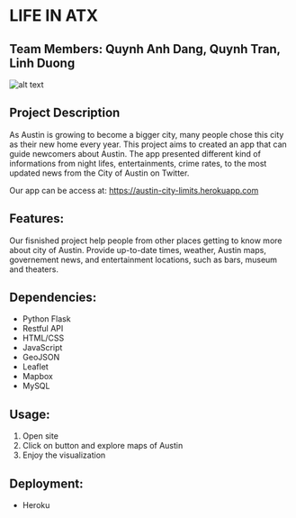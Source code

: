 # LIFE IN ATX 

## Team Members: Quynh Anh Dang, Quynh Tran, Linh Duong

![alt text](https://aquilacommercial.com/wp-content/uploads/2018/01/Best-CRE-Firms.jpg)

## Project Description

As Austin is growing to become a bigger city, many people chose this city as their new home every year. This project aims to created an app that can guide newcomers about Austin. The app presented different kind of informations from night lifes, entertainments, crime rates, to the most updated news from the City of Austin on Twitter.

Our app can be access at: https://austin-city-limits.herokuapp.com


## Features:

Our fisnished project help people from other places getting to know more about city of Austin. 
Provide up-to-date times, weather, Austin maps, governement news, and entertainment locations, such as bars, museum and theaters. 

## Dependencies:

* Python Flask
* Restful API 
* HTML/CSS
* JavaScript
* GeoJSON
* Leaflet 
* Mapbox
* MySQL

## Usage:

1. Open site 
2. Click on button and explore maps of Austin 
3. Enjoy the visualization

## Deployment:

* Heroku

